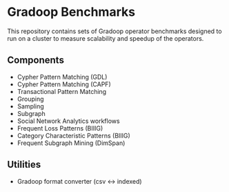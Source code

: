 # Gradoop Benchmarks
This repository contains sets of Gradoop operator benchmarks designed to run on a cluster to measure scalability and speedup of the operators.

## Components

* Cypher Pattern Matching (GDL)
* Cypher Pattern Matching (CAPF)
* Transactional Pattern Matching
* Grouping
* Sampling
* Subgraph
* Social Network Analytics workflows
* Frequent Loss Patterns (BIIIG)
* Category Characteristic Patterns (BIIIG)
* Frequent Subgraph Mining (DimSpan)

## Utilities
* Gradoop format converter (csv <-> indexed)